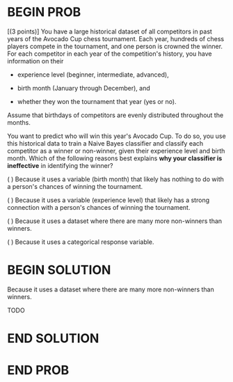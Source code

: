 # BEGIN PROB

\[(3 points)\] You have a large historical dataset of all competitors in
past years of the Avocado Cup chess tournament. Each year, hundreds of
chess players compete in the tournament, and one person is crowned the
winner. For each competitor in each year of the competition's history,
you have information on their

-   experience level (beginner, intermediate, advanced),

-   birth month (January through December), and

-   whether they won the tournament that year (yes or no).

Assume that birthdays of competitors are evenly distributed throughout
the months.

You want to predict who will win this year's Avocado Cup. To do so, you
use this historical data to train a Naive Bayes classifier and classify
each competitor as a winner or non-winner, given their experience level
and birth month. Which of the following reasons best explains **why your
classifier is ineffective** in identifying the winner?

( ) Because it uses a variable (birth month) that likely has nothing to
do with a person's chances of winning the tournament.

( ) Because it uses a variable (experience level) that likely has a
strong connection with a person's chances of winning the tournament.

( ) Because it uses a dataset where there are many more non-winners than
winners.

( ) Because it uses a categorical response variable.

# BEGIN SOLUTION

Because it uses a dataset where there are many more non-winners than winners.

TODO

# END SOLUTION

# END PROB